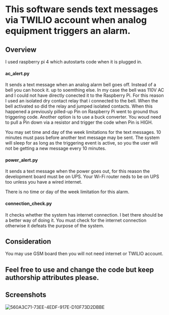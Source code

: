 # This software sends text messages via TWILIO account when analog equipment triggers an alarm.

## Overview 
I used raspberry pi 4 which autostarts code when it is plugged in.

#### ac_alert.py 
It sends a text message when an analog alarm bell goes off. Instead of a bell you can hoock it. up to soemthing else.
In my case the bell was 110V AC and I could not have directly conected it to the Raspberry Pi. For this reason I used an isolated dry contact relay that i connected to the bell. When the bell activated so did the relay and jumped isolated contacts. When this happened a previously pilled-up Pin on Raspberry Pi went to ground thus triggering code. Another option is to use a buck converter. You woud need to pull a Pin down via a resistor and trigger the code when Pin is HIGH.

You may set time and day of the week limitations for the text messages.
10 minutes must pass before another text message may be sent. The system will sleep for as long as the triggering event is active, so you the user 
will not be getting a new message every 10 minutes.

#### power_alert.py
It sends a text message when the power goes out, for this reason the development board must be on UPS. Your Wi-Fi router neds to be on UPS too unless you have a wired internet.

There is no time or day of the week limitation for this alarm.

#### connection_check.py 
It checks whether the system has internet connection. I bet there should be a better way of doing it. You must check for the internet connection otherwise it defeats the purpose of the system.

## Consideration
You may use GSM board then you will not need internet or TWILIO account.

## Feel free to use and change the code but keep authorship attributes please.

## Screenshots

![560A3C71-73EE-4EDF-917E-D10F73D2DBBE](https://user-images.githubusercontent.com/86169204/181386531-37d6fc93-5f81-4d67-a373-1ccb4cf7a965.JPEG)

